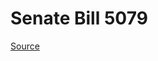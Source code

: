 # Senate Bill 5079

[Source](http://lawfilesext.leg.wa.gov/biennium/2023-24/Pdf/Bills/Senate%20Bills/5079.pdf)
